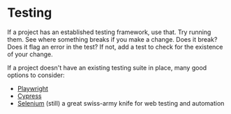 # Testing

If a project has an established testing framework, use that. Try running them. See where something breaks if you make a change. Does it break? Does it flag an error in the test? If not, add a test to check for the existence of your change. 

If a project doesn't have an existing testing suite in place, many good options to consider:

 - [Playwright](playwright.md)
 - [Cypress](cypress.md)
 - [Selenium](selenium.md) (still) a great swiss-army knife for web testing and automation

